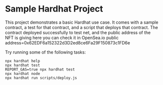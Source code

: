 # Sample Hardhat Project

This project demonstrates a basic Hardhat use case. It comes with a sample contract, a test for that contract, and a script that deploys that contract.
The contract deployed successfully to test net, and the public address of the NFT is giving here you can check it in OpenSea.io
public address=0x62EDF6a152322d3D2ed8ce6Fa29F150873c1FD6e

Try running some of the following tasks:

```shell
npx hardhat help
npx hardhat test
REPORT_GAS=true npx hardhat test
npx hardhat node
npx hardhat run scripts/deploy.js
```

